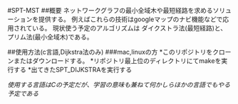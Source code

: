 #SPT-MST
##概要
ネットワークグラフの最小全域木や最短経路を求めるソリューションを提供する。
例えばこれらの技術はgoogleマップのナビ機能などで応用されている。
現状使う予定のアルゴリズムは
ダイクストラ法(最短経路)と、プリム法(最小全域木)である。

##使用方法(c言語,Dijkstra法のみ) 
###mac,linuxの方
*このリポジトリをクローンまたはダウンロードする。
*リポジトリ最上位のディレクトリにてmakeを実行する
*出てきたSPT_DIJKSTRAを実行する


*使用する言語はCの予定だが、学習の意味も兼ねて何かしらほかの言語でもやる予定である*